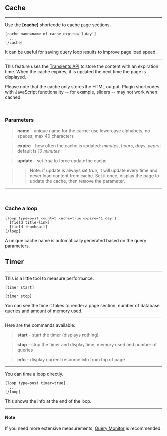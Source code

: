 
## Cache
---

Use the **[cache]** shortcode to cache page sections.

~~~
[cache name=name_of_cache expire='1 day']
  ...
[/cache]
~~~

It can be useful for saving query loop results to improve page load speed.

---

This feature uses the [Transients API](http://codex.wordpress.org/Transients_API) to store the content with an expiration time. When the cache expires, it is updated the next time the page is displayed.

Please note that the cache only stores the HTML output. Plugin shortcodes with JavaScript functionality -- for example, sliders -- may not work when cached.

&nbsp;

### Parameters

> **name** - unique name for the cache: use lowercase alphabets, no spaces; max 40 characters

> **expire** - how often the cache is updated: *minutes*, *hours*, *days*, *years*; default is *10 minutes*

> **update** - set *true* to force update the cache

>> Note: if update is always set *true*, it will update every time and never load content from cache. Set it once, display the page to update the cache, then remove the parameter.

---

&nbsp;

### Cache a loop

~~~
[loop type=post count=5 cache=true expire='1 day']
  [field title-link]
  [field thumbnail]
[/loop]

~~~

A unique cache name is automatically generated based on the query parameters.

## Timer
---

This is a little tool to measure performance.

~~~
[timer start]
  ...
[timer stop]
~~~

You can see the time it takes to render a page section, number of database queries and amount of memory used.

---

Here are the commands available:

> **start** - start the timer (displays nothing)

> **stop** - stop the timer and display time, memory used and number of queries

> **info** - display current resource info from top of page

---

You can time a loop directly.

~~~
[loop type=post timer=true]
  ...
[/loop]
~~~

This shows the info at the end of the loop.

---

#### Note

If you need more extensive measurements, [Query Monitor](https://wordpress.org/plugins/query-monitor) is recommended.
